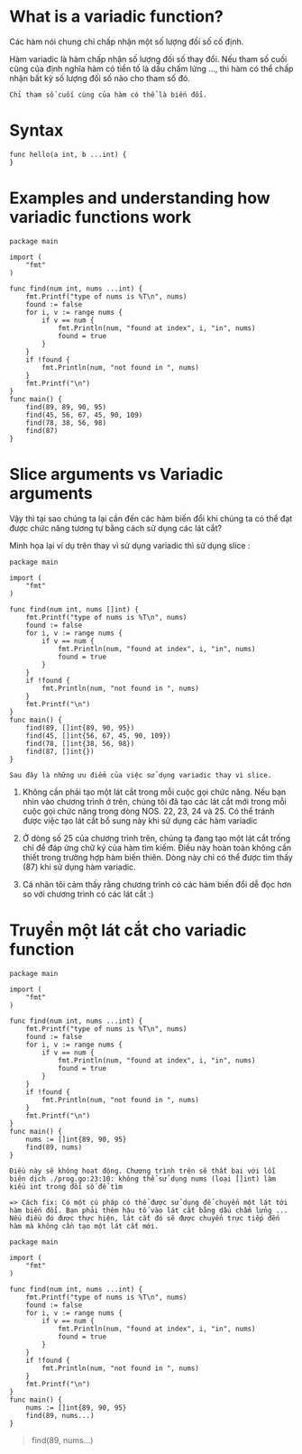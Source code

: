 # What is a variadic function?

Các hàm nói chung chỉ chấp nhận một số lượng đối số cố định.

Hàm variadic là hàm chấp nhận số lượng đối số thay đổi. Nếu tham số cuối cùng của định nghĩa hàm có tiền tố là dấu chấm lửng …, thì hàm có thể chấp nhận bất kỳ số lượng đối số nào cho tham số đó.

`Chỉ tham số cuối cùng của hàm có thể là biến đổi. `

# Syntax

```
func hello(a int, b ...int) {
}
```

# Examples and understanding how variadic functions work

```
package main

import (
	"fmt"
)

func find(num int, nums ...int) {
	fmt.Printf("type of nums is %T\n", nums)
	found := false
	for i, v := range nums {
		if v == num {
			fmt.Println(num, "found at index", i, "in", nums)
			found = true
		}
	}
	if !found {
		fmt.Println(num, "not found in ", nums)
	}
	fmt.Printf("\n")
}
func main() {
	find(89, 89, 90, 95)
	find(45, 56, 67, 45, 90, 109)
	find(78, 38, 56, 98)
    find(87)
}
```

# Slice arguments vs Variadic arguments

Vậy thì tại sao chúng ta lại cần đến các hàm biến đổi khi chúng ta có thể đạt được chức năng tương tự bằng cách sử dụng các lát cắt?

Minh họa lại ví dụ trên thay vì sử dụng variadic thì sử dụng slice :

```
package main

import (
    "fmt"
)

func find(num int, nums []int) {
    fmt.Printf("type of nums is %T\n", nums)
    found := false
    for i, v := range nums {
        if v == num {
            fmt.Println(num, "found at index", i, "in", nums)
            found = true
        }
    }
    if !found {
        fmt.Println(num, "not found in ", nums)
    }
    fmt.Printf("\n")
}
func main() {
    find(89, []int{89, 90, 95})
    find(45, []int{56, 67, 45, 90, 109})
    find(78, []int{38, 56, 98})
    find(87, []int{})
}
```

`Sau đây là những ưu điểm của việc sử dụng variadic thay vì slice.`

1. Không cần phải tạo một lát cắt trong mỗi cuộc gọi chức năng. Nếu bạn nhìn vào chương trình ở trên, chúng tôi đã tạo các lát cắt mới trong mỗi cuộc gọi chức năng trong dòng NOS. 22, 23, 24 và 25. Có thể tránh được việc tạo lát cắt bổ sung này khi sử dụng các hàm variadic

2. Ở dòng số 25 của chương trình trên, chúng ta đang tạo một lát cắt trống chỉ để đáp ứng chữ ký của hàm tìm kiếm. Điều này hoàn toàn không cần thiết trong trường hợp hàm biến thiên. Dòng này chỉ có thể được tìm thấy (87) khi sử dụng hàm variadic.

3. Cá nhân tôi cảm thấy rằng chương trình có các hàm biến đổi dễ đọc hơn so với chương trình có các lát cắt :)

# Truyền một lát cắt cho variadic function

```
package main

import (
    "fmt"
)

func find(num int, nums ...int) {
    fmt.Printf("type of nums is %T\n", nums)
    found := false
    for i, v := range nums {
        if v == num {
            fmt.Println(num, "found at index", i, "in", nums)
            found = true
        }
    }
    if !found {
        fmt.Println(num, "not found in ", nums)
    }
    fmt.Printf("\n")
}
func main() {
    nums := []int{89, 90, 95}
    find(89, nums)
}
```

`Điều này sẽ không hoạt động. Chương trình trên sẽ thất bại với lỗi biên dịch ./prog.go:23:10: không thể sử dụng nums (loại []int) làm kiểu int trong đối số để tìm`

`=> Cách fix: Có một cú pháp có thể được sử dụng để chuyển một lát tới hàm biến đổi. Bạn phải thêm hậu tố vào lát cắt bằng dấu chấm lửng ... Nếu điều đó được thực hiện, lát cắt đó sẽ được chuyển trực tiếp đến hàm mà không cần tạo một lát cắt mới.`

```
package main

import (
    "fmt"
)

func find(num int, nums ...int) {
    fmt.Printf("type of nums is %T\n", nums)
    found := false
    for i, v := range nums {
        if v == num {
            fmt.Println(num, "found at index", i, "in", nums)
            found = true
        }
    }
    if !found {
        fmt.Println(num, "not found in ", nums)
    }
    fmt.Printf("\n")
}
func main() {
    nums := []int{89, 90, 95}
    find(89, nums...)
}
```

> find(89, nums...)

